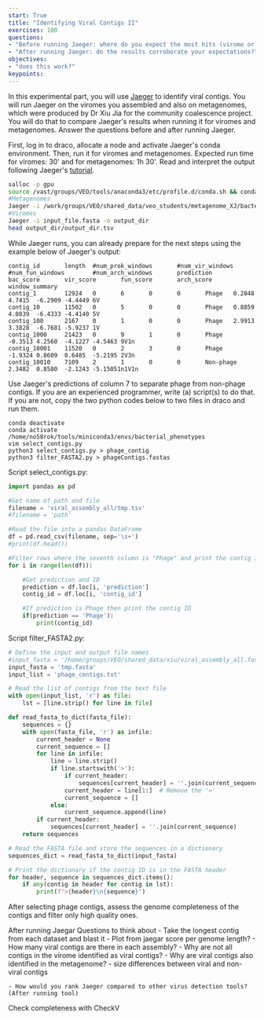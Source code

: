 ```yaml
---
start: True
title: "Identifying Viral Contigs II"
exercises: 180
questions:
- "Before running Jaeger: where do you expect the most hits (virome or metagenome)? Why?"
- "After running Jaeger: do the results corroborate your expectations?"
objectives:
- "does this work?"
keypoints:
---
```


In this experimental part, you will use [Jaeger](https://github.com/Yasas1994/Jaeger) to identify viral contigs. You will run Jaeger on the viromes you assembled and also on metagenomes, which were produced by Dr Xiu Jia for the community coalescence project. You will do that to compare Jaeger's results when running it for viromes and metagenomes. Answer the questions before and after running Jaeger.   

First, log in to draco, allocate a node and activate Jaeger's conda environment. Then, run it for viromes and metagenomes. Expected run time for viromes: 30' and for metagenomes: 1h 30'. Read and interpret the output following Jaeger's [tutorial](https://github.com/Yasas1994/Jaeger?tab=readme-ov-file#what-is-in-the-output).

```bash
salloc -p gpu
source /vast/groups/VEO/tools/anaconda3/etc/profile.d/conda.sh && conda activate jaeger_v1.31.0 && Jaeger -h
#Metagenomes
Jaeger -i /work/groups/VEO/shared_data/veo_students/metagenome_XJ/bacterial_assembly_q15.fasta -o bacterial_assembly_q15
#Viromes
Jaeger -i input_file.fasta -o output_dir
head output_dir/output_dir.tsv
```

While Jaeger runs, you can already prepare for the next steps using the example below of Jaeger's output:

```
contig_id       length  #num_prok_windows       #num_vir_windows        #num_fun_windows        #num_arch_windows       prediction      bac_score       vir_score       fun_score       arch_score      window_summary
contig_1        12924   0       6       0       0       Phage   0.2848  4.7415  -6.2909 -4.4449 6V
contig_10       11502   0       5       0       0       Phage   0.8859  4.0839  -6.4333 -4.4140 5V
contig_100      2167    0       1       0       0       Phage   2.9913  3.3828  -6.7681 -5.9237 1V
contig_1000     21423   0       9       1       0       Phage   -0.3513 4.2560  -4.1227 -4.5463 9V1n
contig_10001    11520   0       2       3       0       Phage   -1.9324 0.8609  0.6485  -5.2195 2V3n
contig_10010    7109    2       1       0       0       Non-phage       2.3482  0.8580  -2.1243 -5.15051n1V1n
```

Use Jaeger's predictions of column 7 to separate phage from non-phage contigs. If you are an experienced programmer, write (a) script(s) to do that. If you are not, copy the two python codes below to two files in draco and run them.   

```
conda deactivate
conda activate /home/no58rok/tools/miniconda3/envs/bacterial_phenotypes
vim select_contigs.py
python3 select_contigs.py > phage_contig
python3 filter_FASTA2.py > phageContigs.fastas
```

Script select_contigs.py:  

```python 
import pandas as pd

#Get name of path and file
filename = 'viral_assembly_all/tmp.tsv'
#filename = 'path'

#Read the file into a pandas DataFrame
df = pd.read_csv(filename, sep='\s+')
#print(df.head())

#Filter rows where the seventh column is "Phage" and print the contig ID
for i in range(len(df)):

    #Get prediction and ID
    prediction = df.loc[i, 'prediction']
    contig_id = df.loc[i, 'contig_id']

    #If prediction is Phage then print the contig ID
    if(prediction == 'Phage'):
        print(contig_id)
```
Script filter_FASTA2.py:  

```python
# Define the input and output file names
#input_fasta = '/home/groups/VEO/shared_data/xiu/viral_assembly_all.fasta'
input_fasta = 'tmp.fasta'
input_list = 'phage_contigs.txt'

# Read the list of contigs from the text file
with open(input_list, 'r') as file:
    lst = [line.strip() for line in file]

def read_fasta_to_dict(fasta_file):
    sequences = {}
    with open(fasta_file, 'r') as infile:
        current_header = None
        current_sequence = []
        for line in infile:
            line = line.strip()
            if line.startswith('>'):
                if current_header:
                    sequences[current_header] = ''.join(current_sequence)
                current_header = line[1:]  # Remove the '>'
                current_sequence = []
            else:
                current_sequence.append(line)
        if current_header:
            sequences[current_header] = ''.join(current_sequence)
    return sequences

# Read the FASTA file and store the sequences in a dictionary
sequences_dict = read_fasta_to_dict(input_fasta)

# Print the dictionary if the contig ID is in the FASTA header
for header, sequence in sequences_dict.items():
    if any(contig in header for contig in lst):
        print(f">{header}\n{sequence}")
```

After selecting phage contigs, assess the genome completeness of the contigs and filter only high quality ones.    


After running Jaegar
Questions to think about
      - Take the longest contig from each dataset and blast it
      - Plot from jaegar score per genome length?
      - How many viral contigs are there in each assembly?
      - Why are not all contigs in the virome identified as viral contigs?
      - Why are viral contigs also identified in the metagenome?
      - size differences between viral and non-viral contigs
        
    - How would you rank Jaeger compared to other virus detection tools? (After running tool)

Check completeness with CheckV
